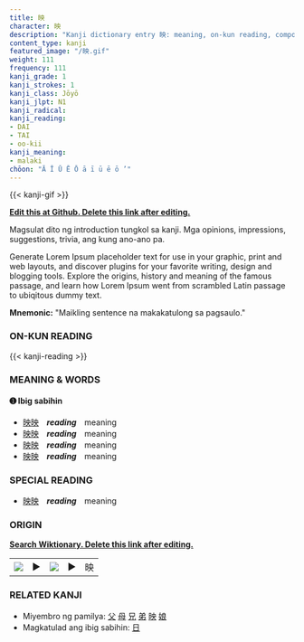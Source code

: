 ```yaml
---
title: 映
character: 映
description: "Kanji dictionary entry 映: meaning, on-kun reading, compounds, origin, related kanji"
content_type: kanji
featured_image: "/映.gif"
weight: 111
frequency: 111
kanji_grade: 1
kanji_strokes: 1
kanji_class: Jōyō
kanji_jlpt: N1
kanji_radical: 
kanji_reading: 
- DAI
- TAI
- oo-kii
kanji_meaning:
- malaki
chōon: "Ā Ī Ū Ē Ō ā ī ū ē ō ’"
---
```

[//]: # (Don't edit the line below. Kanji animated GIF code is automatically generated.)
{{< kanji-gif >}}

[//]: # (Edit below this line.)

**[Edit this at Github. Delete this link after editing.](https://github.com/tim0g/tim/tree/main/content/kanji/映/index.md)**

Magsulat dito ng introduction tungkol sa kanji. Mga opinions, impressions, suggestions, trivia, ang kung ano-ano pa.

Generate Lorem Ipsum placeholder text for use in your graphic, print and web layouts, and discover plugins for your favorite writing, design and blogging tools. Explore the origins, history and meaning of the famous passage, and learn how Lorem Ipsum went from scrambled Latin passage to ubiqitous dummy text.
 
**Mnemonic:** "Maikling sentence na makakatulong sa pagsaulo."

### ON-KUN READING

[//]: # (Don't edit the line below. ON-KUN READING code is automatically generated.)
{{< kanji-reading >}}

### MEANING & WORDS

#### ➊ **Ibig sabihin**
  - [映](../映)[映](../映)　***reading***　meaning
  - [映](../映)[映](../映)　***reading***　meaning
  - [映](../映)[映](../映)　***reading***　meaning
  - [映](../映)[映](../映)　***reading***　meaning

### SPECIAL READING
  - [映](../映)[映](../映)　***reading***　meaning

### ORIGIN

**[Search Wiktionary. Delete this link after editing.](https://wiktionary.org/wiki/映)**
<table class="kanji-table"><tr><td>
<img src="60px-映-bronze.svg.png">
</td><td>▶</td><td>
<img src="60px-映-oracle.svg.png">
</td><td>▶</td>
<td class="kanji-origin">映</td>
</tr></table>

### RELATED KANJI
- Miyembro ng pamilya: [父](../父) [母](../母) [兄](../兄) [弟](../弟) [映](../映) [娘](../娘)
- Magkatulad ang ibig sabihin: [日](../日)

